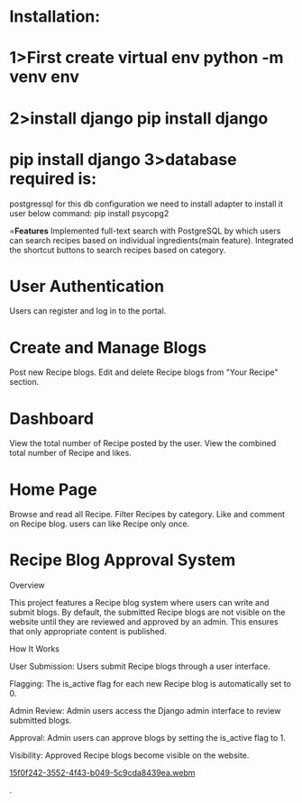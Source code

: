 Installation:
====================================
1>First create virtual env
python -m venv env
====================================

2>install django
pip install django
====================================
pip install django
3>database required is:
====================================
postgressql for this db configuration we need to install adapter to install it user below command:
pip install psycopg2


=**Features**
Implemented full-text search with PostgreSQL by which users can search recipes based on individual ingredients(main feature).
Integrated the shortcut buttons to search recipes based on category.


**User Authentication**
====================================

Users can register and log in to the portal.

**Create and Manage Blogs**
====================================

Post new Recipe blogs.
Edit and delete Recipe blogs from "Your Recipe" section.

**Dashboard**
====================================
View the total number of Recipe posted by the user.
View the combined total number of Recipe and likes.


**Home Page**
====================================

Browse and read all Recipe.
Filter Recipes by category.
Like and comment on Recipe blog.
users can like Recipe only once.


**Recipe Blog Approval System**
====================================

Overview

This project features a Recipe blog system where users can write and submit blogs. By default, the submitted Recipe blogs are not visible on the website until they are reviewed and approved by an admin. This ensures that only appropriate content is published.

How It Works

User Submission: Users submit Recipe blogs through a user interface.

Flagging: The is_active flag for each new Recipe blog is automatically set to 0.

Admin Review: Admin users access the Django admin interface to review submitted blogs.

Approval: Admin users can approve blogs by setting the is_active flag to 1.

Visibility: Approved Recipe blogs become visible on the website.


[15f0f242-3552-4f43-b049-5c9cda8439ea.webm](https://github.com/user-attachments/assets/57bd1870-cf02-4e7d-8e54-ab8d79445d48)













.
